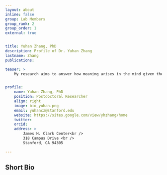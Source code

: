 ```yaml
---
layout: about
inline: false
group: Lab Members
group_rank: 2
group_order: 1
external: true


title: Yuhan Zhang, PhD
description: Profile of Dr. Yuhan Zhang
lastname: Zhang
publications: 

teaser: >
    My research aims to answer how meaning arises in the mind given the inherent complexity in language, cognitive constraints in the processor, and uncertainty in the environment. I leverage toolkits in linguistic theory, Bayesian probability, cognitive neuroscience, and machine learning to establish a coherent theory. I obtained a PhD degree in psycholinguistics from Harvard University with intensive training at MIT.


profile:
    name: Yuhan Zhang, PhD
    position: Postdoctoral Researcher
    align: right
    image: bio_yuhan.png
    email: yuhancz@stanford.edu
    website: https://sites.google.com/view/yhzhang/home
    twitter: 
    orcid: 
    address: >
        James H. Clark Center<br />
        318 Campus Drive <br />
        Stanford, CA 94305

---
```


## Short Bio
